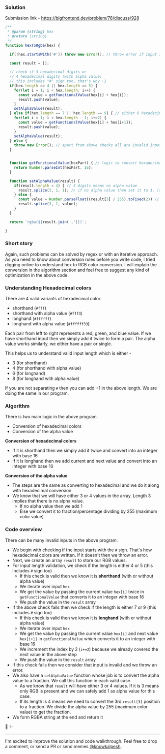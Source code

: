 ### Solution

Submission link - https://bigfrontend.dev/problem/78/discuss/928

```js
/**
 * @param {string} hex
 * @return {string}
 */
function hexToRgba(hex) {

  if(!hex.startsWith('#')) throw new Error(); // throw error if input is invalid

  const result = [];

  // check if 3 hexadecimal digits or 
  // 4 hexadecimal digits (with alpha value)
  // this includes "#" sign too, that's why +1
  if(hex.length == 4 || hex.length == 5) {
    for(let i = 1; i < hex.length; i++) {
      const value = getFunctionalValue(hex[i] + hex[i]);
      result.push(value);
    }
    setAlphaValue(result);
  } else if(hex.length == 7 || hex.length == 9) { // either 6 hexadecimal digits value or +2 digits for alpha value
    for(let i = 1; i < hex.length - 1; i+=2) {
      const value = getFunctionalValue(hex[i] + hex[i+1]);
      result.push(value);
    }
    setAlphaValue(result);
  } else {
    throw new Error(); // apart from above checks all are invalid inputs
  }


  function getFunctionalValue(hexPart) { // logic to convert hexadecimal for to integer value
    return Number.parseInt(hexPart, 16);
  }

  function setAlphaValue(result) {
    if(result.length < 4) { // 3 digits means no alpha value
      result.splice(3, 1, 1); // if no alpha value then set it to 1. (splice(start, removeTill, replacement))
    } else {
      const value = Number.parseFloat((result[3] / 255).toFixed(2)) // if more than 3 means we need to get fractional value
      result.splice(3, 1, value);
    }
  }

  return `rgba(${result.join(',')})`;

}
```

### Short story
Again, such problems can be solved by regex or with an iterative approach. 
As you need to know about conversion rules before you write code, I tried digging online to understand hex to RGB color conversion. 
I will explain the conversion in the algorithm section and feel free to suggest any kind of optimization in the above code.

### Understanding Hexadecimal colors

There are 4 valid variants of hexadecimal color. 
- shorthand (`#fff`)
- shorthand with alpha value (`#fff3`)
- longhand (`#ffffff`)
- longhand with alpha value (`#ffffff33`)

Each pair from left to right represents a red, green, and blue value. If we have shorthand input then we simply add it twice to form a pair. 
The alpha value works similarly, we either have a pair or single.

This helps us to understand valid input length which is either -
- 3 (for shorthand)
- 4 (for shorthand with alpha value)
- 6 (for longhand)
- 8 (for longhand with alpha value)

If you are not separating `#` then you can add +1 in the above length. We are doing the same in our program.

### Algorithm

There is two main logic in the above program. 
- Conversion of hexadecimal colors
- Conversion of the alpha value

**Conversion of hexadecimal colors**
- If it is shorthand then we simply add it twice and convert into an integer with base 16
- If it is longhand then we add current and next value and convert into an integer with base 16
  
**Conversion of the alpha value**
- The steps are the same as converting to hexadecimal and we do it along with hexadecimal conversion
- We know that we will have either 3 or 4 values in the array. Length 3 implies that there is no alpha value.
    - If no alpha value then we add 1
    - Else we convert it to fraction/percentage dividing by 255 (maximum color value)

### Code overview
There can be many invalid inputs in the above program.

- We begin with checking if the input starts with the `#` sign. That's how hexadecimal colors are written. If it doesn't then we throw an error.
- Next, we create an array `result` to store our RGB values.
- For input length validation, we check if the length is either 4 or 5 (this includes `#` sign too)
    - If this check is valid then we know it is **shorthand** (with or without alpha value)
    - We iterate over input `hex`
    - We get the value by passing the current value `hex[i]` twice in `getFunctionalValue` that converts it to an integer with base 16
    - We push the value in the `result` array
- If the above check fails then we check if the length is either 7 or 9 (this includes `#` sign too)
    - If this check is valid then we know it is **longhand** (with or without alpha value)
    - We iterate over input `hex`
    - We get the value by passing the current value `hex[i]` and next value `hex[i+1]` in `getFunctionalValue` which converts it to an integer with base 16
    - We increment the index by 2 (`i+=2`) because we already covered the next value in the above step
    - We push the value in the `result` array
- If this check fails then we consider that input is invalid and we throw an error.
- We also have a `setAlphaValue` function whose job is to convert the alpha value to a fraction. We call this function in each valid case.
    - As we know that `result` will have either 3 or 4 values. If it is 3 means only RGB is present and we can safely add 1 as alpha value for this case.
    - If its length is 4 means we need to convert the 3rd `result[3]` position to a fraction. We divide the alpha value by 255 (maximum color value) to get the fraction.
- We form RGBA string at the end and return it

🌻 ✨

---

I'm excited to improve the solution and code walkthrough. Feel free to drop a comment, or send a PR or send memes [@knowkalpesh](https://twitter.com/knowkalpesh).
